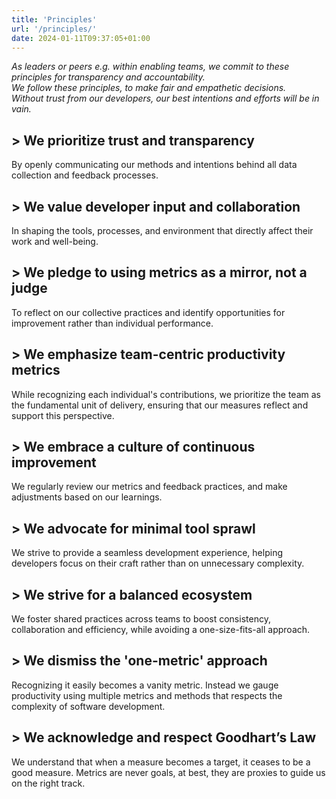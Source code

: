 ```yaml
---
title: 'Principles'
url: '/principles/'
date: 2024-01-11T09:37:05+01:00
---
```


_As leaders or peers e.g. within enabling teams, we commit to these principles for transparency and accountability.</br>
We follow these principles, to make fair and empathetic decisions.</br>
Without trust from our developers, our best intentions and efforts will be in vain._

## > We prioritize trust and transparency

By openly communicating our methods and intentions behind all data collection and feedback processes.

## > We value developer input and collaboration 

In shaping the tools, processes, and environment that directly affect their work and well-being.

## > We pledge to using metrics as a mirror, not a judge

To reflect on our collective practices and identify opportunities for improvement rather than individual 
performance.

## > We emphasize team-centric productivity metrics

While recognizing each individual's contributions, we prioritize the team as the fundamental unit of delivery, 
ensuring that our measures reflect and support this perspective.

## > We embrace a culture of continuous improvement

We regularly review our metrics and feedback practices, and make adjustments based on our learnings.

## > We advocate for minimal tool sprawl

We strive to provide a seamless development experience, helping developers focus on their craft rather than on
unnecessary complexity.

## > We strive for a balanced ecosystem

We foster shared practices across teams to boost consistency, collaboration and efficiency, while avoiding a 
one-size-fits-all approach.

## > We dismiss the 'one-metric' approach

Recognizing it easily becomes a vanity metric. Instead we gauge productivity using multiple metrics and methods 
that respects the complexity of software development.

## > We acknowledge and respect Goodhart’s Law

We understand that when a measure becomes a target, it ceases to be a good measure. Metrics are never goals, at 
best, they are proxies to guide us on the right track.